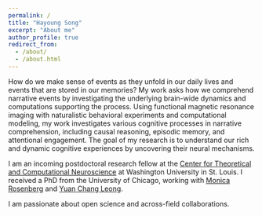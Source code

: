 ```yaml
---
permalink: /
title: "Hayoung Song"
excerpt: "About me"
author_profile: true
redirect_from: 
  - /about/
  - /about.html
---
```


How do we make sense of events as they unfold in our daily lives and events that are stored in our memories? My work asks how we comprehend narrative events by investigating the underlying brain-wide dynamics and computations supporting the process. Using functional magnetic resonance imaging with naturalistic behavioral experiments and computational modeling, my work investigates various cognitive processes in narrative comprehension, including causal reasoning, episodic memory, and attentional engagement. The goal of my research is to understand our rich and dynamic cognitive experiences by uncovering their neural mechanisms.

I am an incoming postdoctoral research fellow at the [Center for Theoretical and Computational Neuroscience](https://ctcn.wustl.edu/) at Washington University in St. Louis. I received a PhD from the University of Chicago, working with [Monica Rosenberg](https://cablab.uchicago.edu/) and [Yuan Chang Leong](https://mcnlab.uchicago.edu/).

I am passionate about open science and across-field collaborations.
